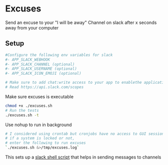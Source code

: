 # Excuses

Send an excuse to your "I will be away" Channel on slack after x seconds away from your computer

## Setup

```bash
#Configure the following env variables for slack
#- APP_SLACK_WEBHOOK
#- APP_SLACK_CHANNEL (optional)
#- APP_SLACK_USERNAME (optional)
#- APP_SLACK_ICON_EMOJI (optional)

# Make sure to add chat:write access to your app to enablethe application post as your user and not as Bot
# Read https://api.slack.com/scopes
```

Make sure excuses is executable
```bash
chmod +x ./excuses.sh
# Run the tests
./excuses.sh -t
```

Use nohup to run in background

```bash
# I considered using crontab but cronjobs have no access to GUI sessions (Quarz dictionary on MacOS) used to tell 
# if a system is locked or not, 
# enter the following to run excuses
`./excuses.sh &>/tmp/excuses.log`
```

This sets up a [slack shell script](https://gist.github.com/andkirby/67a774513215d7ba06384186dd441d9e) that helps in sending messages to channels 

